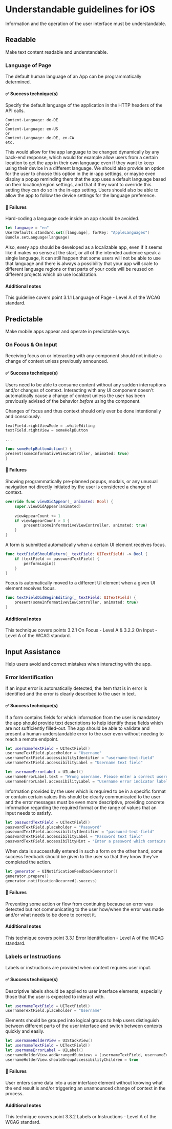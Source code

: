# Understandable guidelines for iOS

Information and the operation of the user interface must be understandable.

## Readable

Make text content readable and understandable.

### Language of Page

The default human language of an App can be programmatically determined.

#### ✅ Success technique(s)

Specify the default language of the application in the HTTP headers of the API calls. 

```
Content-Language: de-DE
or
Content-Language: en-US
or
Content-Language: de-DE, en-CA
etc.
```

This would allow for the app language to be changed dynamically by any back-end response, which would for example allow users from a certain location to get the app in their own language even if they want to keep using their device in a different language. We should also provide an option for the user to choose this option in the in-app settings, or maybe even display a popup reminding them that the app uses a default language based on their location/region settings, and that if they want to override this setting they can do so in the in-app setting. Users should also be able to allow the app to follow the device settings for the language preference.

#### 🚫 Failures

Hard-coding a language code inside an app should be avoided. 
```swift
let language = "en"
UserDefaults.standard.set([language], forKey: "AppleLanguages")
Bundle.setLanguage(language)
```
Also, every app should be developed as a localizable app, even if it seems like it makes no sense at the start, or all of the intended audience speak a single language, it can still happen that some users will not be able to use that language and there is always a possibility that your app will scale to different language regions or that parts of your code will be reused on different projects which _do_ use localization.

#### Additional notes

This guideline covers point 3.1.1 Language of Page - Level A of the WCAG standard.

## Predictable

Make mobile apps appear and operate in predictable ways.


### On Focus & On Input

Receiving focus on or interacting with any component should not initiate a change of context unless previously announced.

#### ✅ Success technique(s)

Users need to be able to consume content without any sudden interruptions and/or changes of context. Interacting with any UI component doesn't automatically cause a change of context unless the user has been previously advised of the behavior _before_ using the component.

Changes of focus and thus context should only ever be done intentionally and consciously.

```swift
textField.rightViewMode = .whileEditing
textField.rightView = someHelpButton

...

func someHelpButtonAction() {
present(someInformativeViewController, animated: true)
}
```

#### 🚫 Failures

Showing programmatically pre-planned popups, modals, or any unusual navigation not directly initiated by the user is considered a change of context.

```swift
override func viewDidAppear(_ animated: Bool) {
	super.viewDidAppear(animated)
  
	viewAppearCount += 1
	if viewAppearCount > 3 {
		present(someInformativeViewController, animated: true)
	}
}
```

A form is submitted automatically when a certain UI element receives focus.

```swift
func textFieldShouldReturn(_ textField: UITextField) -> Bool {
	if (textField == passwordTextField) {
		performLogin()
	}
}
```

Focus is automatically moved to a different UI element when a given UI element receives focus.

```swift
func textFieldDidBeginEditing(_ textField: UITextField) {
	present(someInformativeViewController, animated: true)  
}
```

#### Additional notes

This technique covers points 3.2.1 On Focus - Level A & 3.2.2 On Input - Level A of the WCAG standard.

## Input Assistance

Help users avoid and correct mistakes when interacting with the app.

### Error Identification

If an input error is automatically detected, the item that is in error is identified and the error is clearly described to the user in text.

#### ✅ Success technique(s)

If a form contains fields for which information from the user is mandatory the app should provide text descriptions to help identify those fields which are not sufficiently filled-out. The app should be able to validate and present a human-understandable error to the user even without needing to reach a remote endpoint.

```swift
let usernameTextField = UITextField()
usernameTextField.placeholder = "Username"
usernameTextField.accessibilityIdentifier = "username-text-field"
usernameTextField.accessibilityLabel = "Username text field"

let usernameErrorLabel = UILabel()
usernameErrorLabel.text = "Wrong username. Please enter a correct username and try again."
usernameErrorLabel.accessibilityLabel = "Username error indicator label"
```

Information provided by the user which is required to be in a specific format or contain certain values this should be clearly communicated to the user and the error messages must be even more descriptive, providing concrete information regarding the required format or the range of values that an input needs to satisfy.

```swift
let passwordTextField = UITextField()
passwordTextField.placeholder = "Password"
passwordTextField.accessibilityIdentifier = "password-text-field"
passwordTextField.accessibilityLabel = "Password text field"
passwordTextField.accessibilityHint = "Enter a password which contains 8 characters, at least one number, and one of the special characters /\*!;@"
```

When data is successfully entered in such a form on the other hand, some success feedback should be given to the user so that they know they've completed the action.

```swift
let generator = UINotificationFeedbackGenerator()
generator.prepare()
generator.notificationOccurred(.success)
```

#### 🚫 Failures

Preventing some action or flow from continuing because an error was detected but not communicating to the user how/when the error was made and/or what needs to be done to correct it.

#### Additional notes

This technique covers point 3.3.1 Error Identification - Level A of the WCAG standard.

### Labels or Instructions

Labels or instructions are provided when content requires user input.

#### ✅ Success technique(s)

Descriptive labels should be applied to user interface elements, especially those that the user is expected to interact with.

```swift
let usernameTextField = UITextField()
usernameTextField.placeholder = "Username"
```

Elements should be grouped into logical groups to help users distinguish between different parts of the user interface and switch between contexts quickly and easily.

```swift
let usernameHolderView = UIStackView()
let usernameTextField = UITextField()
let usernameErrorLabel = UILabel()
usernameHolderView.addArrangedSubviews = [usernameTextField, usernameErrorLabel]
usernameHolderView.shouldGroupAccessibilityChildren = true
```

#### 🚫 Failures

User enters some data into a user interface element without knowing what the end result is and/or triggering an unannounced change of context in the process.

#### Additional notes

This technique covers point 3.3.2 Labels or Instructions - Level A of the WCAG standard.